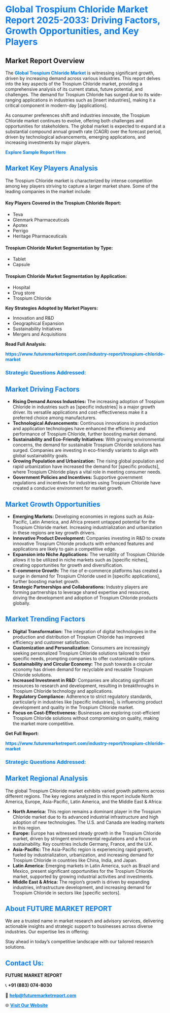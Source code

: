 <h1 style="color: #007BFF;">Global Trospium Chloride Market Report 2025-2033: Driving Factors, Growth Opportunities, and Key Players</h1>

<section id="overview">
<h2>Market Report Overview</h2>
<p>The <a href="https://www.futuremarketreport.com/industry-report/trospium-chloride-market" style="color: #007BFF; text-decoration: none;"><strong>Global Trospium Chloride Market</strong></a> is witnessing significant growth, driven by increasing demand across various industries. This report delves into the key aspects of the Trospium Chloride market, providing a comprehensive analysis of its current status, future potential, and challenges. The demand for Trospium Chloride has surged due to its wide-ranging applications in industries such as [insert industries], making it a critical component in modern-day [applications].</p>
<p>As consumer preferences shift and industries innovate, the Trospium Chloride market continues to evolve, offering both challenges and opportunities for stakeholders. The global market is expected to expand at a substantial compound annual growth rate (CAGR) over the forecast period, driven by technological advancements, emerging applications, and increasing investments by major players.</p>
</section>

<section id="overview">
<p><a href="https://www.futuremarketreport.com/request-sample/reportId=125547" style="color: #007BFF; text-decoration: none;"><strong>Explore Sample Report Here</strong></a></p>
</section>

<section id="key-players">
<h2 style="color: #007BFF;">Market Key Players Analysis</h2>
<p>The Trospium Chloride market is characterized by intense competition among key players striving to capture a larger market share. Some of the leading companies in the market include:</p>
<h4>Key Players Covered in the Trospium Chloride Report:</h4>
<ul><li>Teva</li><li>Glenmark Pharmaceuticals</li><li>Apotex</li><li>Perrigo</li><li>Heritage Pharmaceuticals</li></ul>
<h4>Trospium Chloride Market Segmentation by Type:</h4>
<ul><li>Tablet</li><li>Capsule</li></ul>

<h4>Trospium Chloride Market Segmentation by Application:</h4>
<ul><li>Hospital</li><li>Drug store</li><li>Trospium Chloride</li></ul>
<p><strong>Key Strategies Adopted by Market Players:</strong></p>
<ul>
<li>Innovation and R&D</li>
<li>Geographical Expansion</li>
<li>Sustainability Initiatives</li>
<li>Mergers and Acquisitions</li>
</ul>
</section>

<section>
<p><strong>Read Full Analysis: </strong></p><a href="https://www.futuremarketreport.com/industry-report/trospium-chloride-market" style="color: #007BFF; text-decoration: none;"><strong>https://www.futuremarketreport.com/industry-report/trospium-chloride-market</strong></a>
<h3 style="color: #007BFF;">Strategic Questions Addressed:</h3>
</section>

<section id="driving-factors">
<h2 style="color: #007BFF;">Market Driving Factors</h2>
<ul>
<li><strong>Rising Demand Across Industries:</strong> The increasing adoption of Trospium Chloride in industries such as [specific industries] is a major growth driver. Its versatile applications and cost-effectiveness make it a preferred choice among manufacturers.</li>
<li><strong>Technological Advancements:</strong> Continuous innovations in production and application technologies have enhanced the efficiency and performance of Trospium Chloride, further boosting market demand.</li>
<li><strong>Sustainability and Eco-Friendly Initiatives:</strong> With growing environmental concerns, the demand for sustainable Trospium Chloride solutions has surged. Companies are investing in eco-friendly variants to align with global sustainability goals.</li>
<li><strong>Growing Population and Urbanization:</strong> The rising global population and rapid urbanization have increased the demand for [specific products], where Trospium Chloride plays a vital role in meeting consumer needs.</li>
<li><strong>Government Policies and Incentives:</strong> Supportive government regulations and incentives for industries using Trospium Chloride have created a conducive environment for market growth.</li>
</ul>
</section>

<section id="growth-opportunities">
<h2 style="color: #007BFF;">Market Growth Opportunities</h2>
<ul>
<li><strong>Emerging Markets:</strong> Developing economies in regions such as Asia-Pacific, Latin America, and Africa present untapped potential for the Trospium Chloride market. Increasing industrialization and urbanization in these regions are key growth drivers.</li>
<li><strong>Innovative Product Development:</strong> Companies investing in R&D to create innovative Trospium Chloride products with enhanced features and applications are likely to gain a competitive edge.</li>
<li><strong>Expansion into Niche Applications:</strong> The versatility of Trospium Chloride allows it to be utilized in niche markets such as [specific niches], creating opportunities for growth and diversification.</li>
<li><strong>E-commerce Growth:</strong> The rise of e-commerce platforms has created a surge in demand for Trospium Chloride used in [specific applications], further boosting market growth.</li>
<li><strong>Strategic Partnerships and Collaborations:</strong> Industry players are forming partnerships to leverage shared expertise and resources, driving the development and adoption of Trospium Chloride products globally.</li>
</ul>
</section>

<section id="trending-factors">
<h2 style="color: #007BFF;">Market Trending Factors</h2>
<ul>
<li><strong>Digital Transformation:</strong> The integration of digital technologies in the production and distribution of Trospium Chloride has improved efficiency and customer satisfaction.</li>
<li><strong>Customization and Personalization:</strong> Consumers are increasingly seeking personalized Trospium Chloride solutions tailored to their specific needs, prompting companies to offer customizable options.</li>
<li><strong>Sustainability and Circular Economy:</strong> The push towards a circular economy has driven demand for recyclable and reusable Trospium Chloride solutions.</li>
<li><strong>Increased Investment in R&D:</strong> Companies are allocating significant resources to research and development, resulting in breakthroughs in Trospium Chloride technology and applications.</li>
<li><strong>Regulatory Compliance:</strong> Adherence to strict regulatory standards, particularly in industries like [specific industries], is influencing product development and quality in the Trospium Chloride market.</li>
<li><strong>Focus on Cost-Effectiveness:</strong> Businesses are exploring cost-efficient Trospium Chloride solutions without compromising on quality, making the market more competitive.</li>
</ul>
</section>

<section>
<p><strong>Get Full Report: </strong></p><a href="https://www.futuremarketreport.com/industry-report/trospium-chloride-market" style="color: #007BFF; text-decoration: none;"><strong>https://www.futuremarketreport.com/industry-report/trospium-chloride-market</strong></a>
<h3 style="color: #007BFF;">Strategic Questions Addressed:</h3>
</section>


<section id="regional-analysis">
<h2 style="color: #007BFF;">Market Regional Analysis</h2>
<p>The global Trospium Chloride market exhibits varied growth patterns across different regions. The key regions analyzed in this report include North America, Europe, Asia-Pacific, Latin America, and the Middle East & Africa:</p>
<ul>
<li><strong>North America:</strong> This region remains a dominant player in the Trospium Chloride market due to its advanced industrial infrastructure and high adoption of new technologies. The U.S. and Canada are leading markets in this region.</li>
<li><strong>Europe:</strong> Europe has witnessed steady growth in the Trospium Chloride market, driven by stringent environmental regulations and a focus on sustainability. Key countries include Germany, France, and the U.K.</li>
<li><strong>Asia-Pacific:</strong> The Asia-Pacific region is experiencing rapid growth, fueled by industrialization, urbanization, and increasing demand for Trospium Chloride in countries like China, India, and Japan.</li>
<li><strong>Latin America:</strong> Emerging markets in Latin America, such as Brazil and Mexico, present significant opportunities for the Trospium Chloride market, supported by growing industrial activities and investments.</li>
<li><strong>Middle East & Africa:</strong> The region’s growth is driven by expanding industries, infrastructure development, and increasing demand for Trospium Chloride in sectors like [specific sectors].</li>
</ul>
</section>

<footer>
<h2 style="color: #007BFF;">About FUTURE MARKET REPORT</h2>
<p>We are a trusted name in market research and advisory services, delivering actionable insights and strategic support to businesses across diverse industries. Our expertise lies in offering:</p>

<p>Stay ahead in today’s competitive landscape with our tailored research solutions.</p>

<h2 style="color: #007BFF;">Contact Us:</h2>
<p><strong>FUTURE MARKET REPORT</strong></p>
<p>📞 <strong>+91 (883) 074-8030</strong></p>
<p>📧 <strong><a href="mailto:help@futuremarketreport.com" style="color: #007BFF;">help@futuremarketreport.com</a></strong></p>
<p>🌐 <strong><a href="https://www.futuremarketreport.com/" style="color: #007BFF;">Visit Our Website</a></strong></p>
</footer>